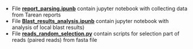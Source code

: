 - File [**report_parsing.ipunb**](https://github.com/Alena-Gurina/Potato_repeats/blob/master/scripts/report_parsing.ipynb) contain jupyter notebook with collecting data from Tarean reports <br>
- File [**Blast_results_analysis.ipunb**](https://github.com/Alena-Gurina/Potato_repeats/blob/master/scripts/Blast_results_analysis.ipynb) contain jupyter notebook with analysis of local blast results)
- File [**reads_random_selection.py**](https://github.com/Alena-Gurina/Potato_repeats/blob/master/scripts/reads_random_selection.py) contain scripts for selection part of reads (paired reads) from fasta file
